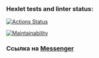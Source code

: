 ### Hexlet tests and linter status:
[![Actions Status](https://github.com/Nikolos-S/frontend-project-12/workflows/hexlet-check/badge.svg)](https://github.com/Nikolos-S/frontend-project-12/actions)

[![Maintainability](https://api.codeclimate.com/v1/badges/3af0a2db9539ce63e694/maintainability)](https://codeclimate.com/github/Nikolos-S/frontend-project-12/maintainability)

### Ссылка на [Messenger](https://messagesn.onrender.com)
